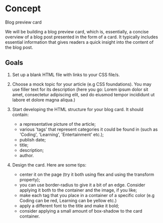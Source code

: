 # Concept
Blog preview card

We will be building a blog preview card, which is, essentially, a concise overview of a blog post presented in the form of a card. It typically includes essential information that gives readers a quick insight into the content of the blog post. 

## Goals
1. Set up a blank HTML file with links to your CSS file/s.

2. Choose a mock topic for your article (e.g CSS foundations). You may use filler text for its description (here you go: Lorem ipsum dolor sit amet, consectetur adipiscing elit, sed do eiusmod tempor incididunt ut labore et dolore magna aliqua.)

3. Start developing the HTML structure for your blog card. It should contain:
    * a representative picture of the article;
    * various 'tags' that represent categories it could be found in (such as 'Coding', 'Learning', 'Entertainment' etc.);
    * publish date;
    * title;
    * description;
    * author.

4. Design the card. Here are some tips:
    * center it on the page (try it both using flex and using the transform property);
    * you can use border-radius to give it a bit of an edge. Consider applying it both to the container and the image, if you like;    
    * make each tag that you place in a container of a specific color (e.g Coding can be red, Learning can be yellow etc.)
    * apply a different font to the title and make it bold;
    * consider applying a small amount of box-shadow to the card container.